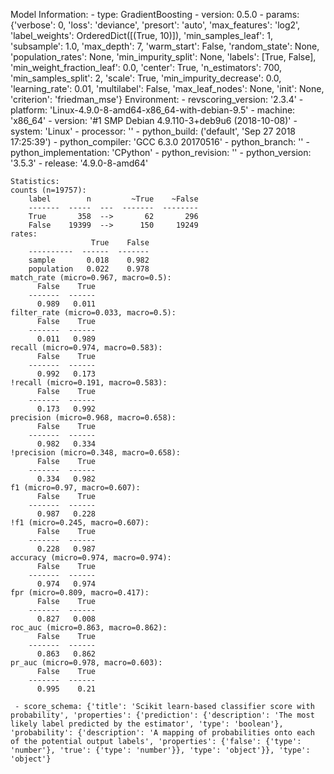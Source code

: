Model Information:
	 - type: GradientBoosting
	 - version: 0.5.0
	 - params: {'verbose': 0, 'loss': 'deviance', 'presort': 'auto', 'max_features': 'log2', 'label_weights': OrderedDict([(True, 10)]), 'min_samples_leaf': 1, 'subsample': 1.0, 'max_depth': 7, 'warm_start': False, 'random_state': None, 'population_rates': None, 'min_impurity_split': None, 'labels': [True, False], 'min_weight_fraction_leaf': 0.0, 'center': True, 'n_estimators': 700, 'min_samples_split': 2, 'scale': True, 'min_impurity_decrease': 0.0, 'learning_rate': 0.01, 'multilabel': False, 'max_leaf_nodes': None, 'init': None, 'criterion': 'friedman_mse'}
	Environment:
	 - revscoring_version: '2.3.4'
	 - platform: 'Linux-4.9.0-8-amd64-x86_64-with-debian-9.5'
	 - machine: 'x86_64'
	 - version: '#1 SMP Debian 4.9.110-3+deb9u6 (2018-10-08)'
	 - system: 'Linux'
	 - processor: ''
	 - python_build: ('default', 'Sep 27 2018 17:25:39')
	 - python_compiler: 'GCC 6.3.0 20170516'
	 - python_branch: ''
	 - python_implementation: 'CPython'
	 - python_revision: ''
	 - python_version: '3.5.3'
	 - release: '4.9.0-8-amd64'
	
	Statistics:
	counts (n=19757):
		label        n         ~True    ~False
		-------  -----  ---  -------  --------
		True       358  -->       62       296
		False    19399  -->      150     19249
	rates:
		              True    False
		----------  ------  -------
		sample       0.018    0.982
		population   0.022    0.978
	match_rate (micro=0.967, macro=0.5):
		  False    True
		-------  ------
		  0.989   0.011
	filter_rate (micro=0.033, macro=0.5):
		  False    True
		-------  ------
		  0.011   0.989
	recall (micro=0.974, macro=0.583):
		  False    True
		-------  ------
		  0.992   0.173
	!recall (micro=0.191, macro=0.583):
		  False    True
		-------  ------
		  0.173   0.992
	precision (micro=0.968, macro=0.658):
		  False    True
		-------  ------
		  0.982   0.334
	!precision (micro=0.348, macro=0.658):
		  False    True
		-------  ------
		  0.334   0.982
	f1 (micro=0.97, macro=0.607):
		  False    True
		-------  ------
		  0.987   0.228
	!f1 (micro=0.245, macro=0.607):
		  False    True
		-------  ------
		  0.228   0.987
	accuracy (micro=0.974, macro=0.974):
		  False    True
		-------  ------
		  0.974   0.974
	fpr (micro=0.809, macro=0.417):
		  False    True
		-------  ------
		  0.827   0.008
	roc_auc (micro=0.863, macro=0.862):
		  False    True
		-------  ------
		  0.863   0.862
	pr_auc (micro=0.978, macro=0.603):
		  False    True
		-------  ------
		  0.995    0.21
	
	 - score_schema: {'title': 'Scikit learn-based classifier score with probability', 'properties': {'prediction': {'description': 'The most likely label predicted by the estimator', 'type': 'boolean'}, 'probability': {'description': 'A mapping of probabilities onto each of the potential output labels', 'properties': {'false': {'type': 'number'}, 'true': {'type': 'number'}}, 'type': 'object'}}, 'type': 'object'}

